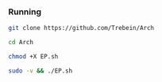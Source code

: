 ### Running
```BASH
git clone https://github.com/Trebein/Arch
```
```BASH
cd Arch
```
```BASH
chmod +X EP.sh
```
```BASH
sudo -v && ./EP.sh
```
